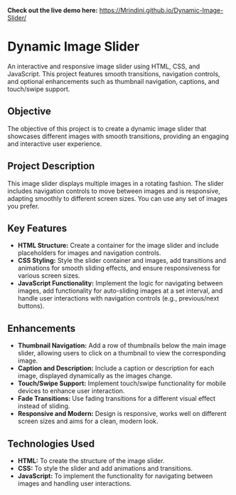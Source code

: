 **Check out the live demo here:** https://Mrindini.github.io/Dynamic-Image-Slider/

# Dynamic Image Slider

An interactive and responsive image slider using HTML, CSS, and JavaScript. This project features smooth transitions, navigation controls, and optional enhancements such as thumbnail navigation, captions, and touch/swipe support.


## Objective

The objective of this project is to create a dynamic image slider that showcases different images with smooth transitions, providing an engaging and interactive user experience.

## Project Description

This image slider displays multiple images in a rotating fashion. The slider includes navigation controls to move between images and is responsive, adapting smoothly to different screen sizes. You can use any set of images you prefer.

## Key Features

- **HTML Structure:** Create a container for the image slider and include placeholders for images and navigation controls.
- **CSS Styling:** Style the slider container and images, add transitions and animations for smooth sliding effects, and ensure responsiveness for various screen sizes.
- **JavaScript Functionality:** Implement the logic for navigating between images, add functionality for auto-sliding images at a set interval, and handle user interactions with navigation controls (e.g., previous/next buttons).

## Enhancements

- **Thumbnail Navigation:** Add a row of thumbnails below the main image slider, allowing users to click on a thumbnail to view the corresponding image.
- **Caption and Description:** Include a caption or description for each image, displayed dynamically as the images change.
- **Touch/Swipe Support:** Implement touch/swipe functionality for mobile devices to enhance user interaction.
- **Fade Transitions:** Use fading transitions for a different visual effect instead of sliding.
- **Responsive and Modern:** Design is responsive, works well on different screen sizes and aims for a clean, modern look.

## Technologies Used

- **HTML:** To create the structure of the image slider.
- **CSS:** To style the slider and add animations and transitions.
- **JavaScript:** To implement the functionality for navigating between images and handling user interactions.

